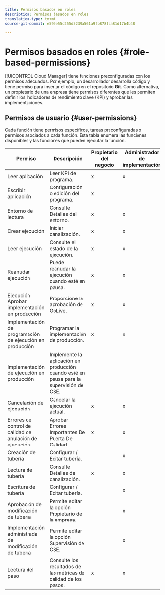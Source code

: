```yaml
---
title: Permisos basados en roles
description: Permisos basados en roles
translation-type: tm+mt
source-git-commit: e59fe55c255d5239a561a9fb878faa81d17b4b48

---
```



# Permisos basados en roles {#role-based-permissions}

[!UICONTROL Cloud Manager] tiene funciones preconfiguradas con los permisos adecuados. Por ejemplo, un desarrollador desarrolla código y tiene permiso para insertar el código en el repositorio **Git**. Como alternativa, un propietario de una empresa tiene permisos diferentes que les permiten definir los Indicadores de rendimiento clave (KPI) y aprobar las implementaciones.

## Permisos de usuario {#user-permissions}

Cada función tiene permisos específicos, tareas preconfiguradas o permisos asociados a cada función. Esta tabla enumera las funciones disponibles y las funciones que pueden ejecutar la función.

| Permiso | Descripción | Propietario del negocio | Administrador de implementación | Administrador de programas | Desarrollador | CSE |
|--- |--- |--- |--- |--- |--- |--- |
| Leer aplicación | Leer KPI de programa. | x | x | x | x | x |
| Escribir aplicación | Configuración o edición del programa. | x |  |  |  |  |
| Entorno de lectura | Consulte Detalles del entorno. | x | x | x | x | x |
| Crear ejecución | Iniciar canalización. | x | x | x |  |  |
| Leer ejecución | Consulte el estado de la ejecución. | x | x | x | x | x |
| Reanudar ejecución | Puede reanudar la ejecución cuando esté en pausa. | x | x | x |  | x |
| Ejecución Aprobar implementación en producción | Proporcione la aprobación de GoLive. | x | x | x |  |  |
| Implementación de programación de ejecución en producción | Programar la implementación de producción. | x | x | x |  | x |
| Implementación de ejecución en producción | Implemente la aplicación en producción cuando esté en pausa para la supervisión de CSE. |  |  |  |  | x |
| Cancelación de ejecución | Cancelar la ejecución actual. | x | x | x |  |  |
| Errores de control de calidad de anulación de ejecución | Aprobar Errores Importantes De Puerta De Calidad. | x | x | x |  |  |
| Creación de tubería | Configurar / Editar tubería. |  | x |  |  |  |
| Lectura de tubería | Consulte Detalles de canalización. | x | x | x | x | x |
| Escritura de tubería | Configurar / Editar tubería. |  | x |  |  |  |
| Aprobación de modificación de tubería | Permite editar la opción Propietario de la empresa. |  | x |  |  |  |
| Implementación administrada de modificación de tubería | Permite editar la opción Supervisión de CSE. |  | x |  |  |  |
| Lectura del paso | Consulte los resultados de las métricas de calidad de los pasos. | x | x | x | x | x |

